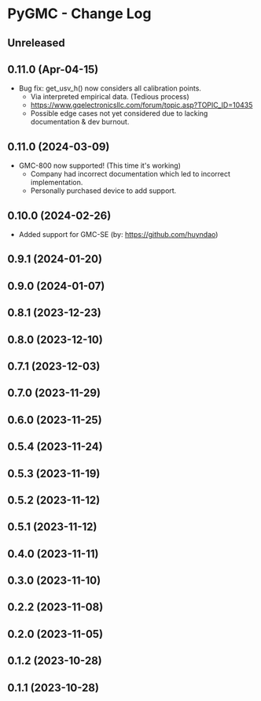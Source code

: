 # PyGMC - Change Log

## Unreleased

## 0.11.0 (Apr-04-15)
- Bug fix: get_usv_h() now considers all calibration points.
  - Via interpreted empirical data. (Tedious process)
  - https://www.gqelectronicsllc.com/forum/topic.asp?TOPIC_ID=10435
  - Possible edge cases not yet considered due to lacking documentation & dev burnout.

## 0.11.0 (2024-03-09)
- GMC-800 now supported! (This time it's working)
  - Company had incorrect documentation which led to incorrect implementation.
  - Personally purchased device to add support.

## 0.10.0 (2024-02-26)
- Added support for GMC-SE (by: https://github.com/huyndao)

## 0.9.1 (2024-01-20)

## 0.9.0 (2024-01-07)

## 0.8.1 (2023-12-23)

## 0.8.0 (2023-12-10)

## 0.7.1 (2023-12-03)

## 0.7.0 (2023-11-29)

## 0.6.0 (2023-11-25)

## 0.5.4 (2023-11-24)

## 0.5.3 (2023-11-19)

## 0.5.2 (2023-11-12)

## 0.5.1 (2023-11-12)

## 0.4.0 (2023-11-11)

## 0.3.0 (2023-11-10)

## 0.2.2 (2023-11-08)

## 0.2.0 (2023-11-05)

## 0.1.2 (2023-10-28)

## 0.1.1 (2023-10-28)
